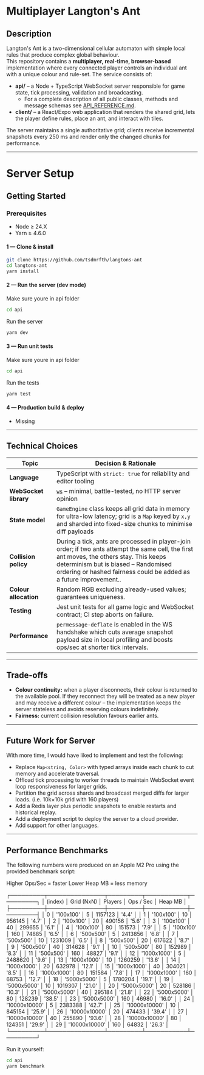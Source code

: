# Multiplayer Langton's Ant

## Description
Langton's Ant is a two-dimensional cellular automaton with simple local rules that produce complex global behaviour.  
This repository contains a **multiplayer, real-time, browser-based** implementation where every connected player controls an individual ant with a unique colour and rule-set.  The service consists of:

* **api/** – a Node + TypeScript WebSocket server responsible for game state, tick processing, validation and broadcasting.
  - For a complete description of all public classes, methods and message schemas see [API_REFERENCE.md](./api/API_REFERENCE.md).
* **client/** – a React/Expo web application that renders the shared grid, lets the player define rules, place an ant, and interact with tiles.

The server maintains a single authoritative grid; clients receive incremental snapshots every 250 ms and render only the changed chunks for performance.

---
# Server Setup

## Getting Started

### Prerequisites
* Node ≥ 24.X
* Yarn ≥ 4.6.0

#### 1 — Clone & install
```bash
git clone https://github.com/tsdmrfth/langtons-ant
cd langtons-ant
yarn install
```

#### 2 — Run the server (dev mode)
Make sure youre in api folder

```bash
cd api
```

Run the server
```bash
yarn dev
```

#### 3 — Run unit tests
Make sure youre in api folder

```bash
cd api
```

Run the tests
```bash
yarn test
```

#### 4 — Production build & deploy
- Missing

---
## Technical Choices
| Topic | Decision & Rationale |
|-------|----------------------|
| **Language** | TypeScript with `strict: true` for reliability and editor tooling |
| **WebSocket library** | [`ws`](https://github.com/websockets/ws) – minimal, battle-tested, no HTTP server opinion |
| **State model** | `GameEngine` class keeps all grid data in memory for ultra-low latency; grid is a `Map` keyed by `x,y` and sharded into fixed-size chunks to minimise diff payloads |
| **Collision policy** | During a tick, ants are processed in player-join order; if two ants attempt the same cell, the first ant moves, the others stay.  This keeps determinism but is biased – Randomised ordering or hashed fairness could be added as a future improvement..  |
| **Colour allocation** | Random RGB excluding already-used values; guarantees uniqueness. |
| **Testing** | Jest unit tests for all game logic and WebSocket contract; CI step aborts on failure. |
| **Performance** | `permessage-deflate` is enabled in the WS handshake which cuts average snapshot payload size in local profiling and boosts ops/sec at shorter tick intervals. |

---
## Trade-offs 
* **Colour continuity:** when a player disconnects, their colour is returned to the available pool.  If they reconnect they will be treated as a new player and may receive a different colour – the implementation keeps the server stateless and avoids reserving colours indefinitely.
* **Fairness:** current collision resolution favours earlier ants.

---
## Future Work for Server
With more time, I would have liked to implement and test the following:
- Replace `Map<string, Color>` with typed arrays inside each chunk to cut memory and accelerate traversal.
- Offload tick processing to worker threads to maintain WebSocket event loop responsiveness for larger grids.
- Partition the grid across shards and broadcast merged diffs for larger loads. (i.e. 10k×10k grid with 160 players)
- Add a Redis layer plus periodic snapshots to enable restarts and historical replay.
- Add a deployment script to deploy the server to a cloud provider.
- Add support for other languages.

---
## Performance Benchmarks
The following numbers were produced on an Apple M2 Pro using the provided benchmark script:

Higher Ops/Sec = faster
Lower Heap MB = less memory

┌─────────┬───────────────┬─────────┬───────────┬─────────┐
│ (index) │ Grid (NxN)    │ Players │ Ops / Sec │ Heap MB │
├─────────┼───────────────┼─────────┼───────────┼─────────┤
│ 0       │ '100x100'     │ 5       │ 1157123   │ '4.4'   │
│ 1       │ '100x100'     │ 10      │ 956145    │ '4.7'   │
│ 2       │ '100x100'     │ 20      │ 490156    │ '5.6'   │
│ 3       │ '100x100'     │ 40      │ 299655    │ '6.1'   │
│ 4       │ '100x100'     │ 80      │ 151573    │ '7.9'   │
│ 5       │ '100x100'     │ 160     │ 74885     │ '6.5'   │
│ 6       │ '500x500'     │ 5       │ 2413856   │ '6.8'   │
│ 7       │ '500x500'     │ 10      │ 1231009   │ '6.5'   │
│ 8       │ '500x500'     │ 20      │ 617622    │ '8.7'   │
│ 9       │ '500x500'     │ 40      │ 314628    │ '9.1'   │
│ 10      │ '500x500'     │ 80      │ 152989    │ '8.3'   │
│ 11      │ '500x500'     │ 160     │ 48827     │ '9.1'   │
│ 12      │ '1000x1000'   │ 5       │ 2488620   │ '9.6'   │
│ 13      │ '1000x1000'   │ 10      │ 1260259   │ '13.6'  │
│ 14      │ '1000x1000'   │ 20      │ 632978    │ '12.1'  │
│ 15      │ '1000x1000'   │ 40      │ 304021    │ '8.5'   │
│ 16      │ '1000x1000'   │ 80      │ 151584    │ '7.8'   │
│ 17      │ '1000x1000'   │ 160     │ 68753     │ '12.7'  │
│ 18      │ '5000x5000'   │ 5       │ 1780204   │ '19.1'  │
│ 19      │ '5000x5000'   │ 10      │ 1019307   │ '21.0'  │
│ 20      │ '5000x5000'   │ 20      │ 528186    │ '10.3'  │
│ 21      │ '5000x5000'   │ 40      │ 295184    │ '21.8'  │
│ 22      │ '5000x5000'   │ 80      │ 128239    │ '38.5'  │
│ 23      │ '5000x5000'   │ 160     │ 46980     │ '16.0'  │
│ 24      │ '10000x10000' │ 5       │ 2383388   │ '42.7'  │
│ 25      │ '10000x10000' │ 10      │ 845154    │ '25.9'  │
│ 26      │ '10000x10000' │ 20      │ 474433    │ '39.4'  │
│ 27      │ '10000x10000' │ 40      │ 255890    │ '93.6'  │
│ 28      │ '10000x10000' │ 80      │ 124351    │ '29.9'  │
│ 29      │ '10000x10000' │ 160     │ 64832     │ '26.3'  │
└─────────┴───────────────┴─────────┴───────────┴─────────┘

Run it yourself:
```bash
cd api
yarn benchmark
```